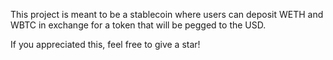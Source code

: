 
This project is meant to be a stablecoin where users can deposit WETH and WBTC in exchange for a token that will be pegged to the USD.

If you appreciated this, feel free to give a star!


